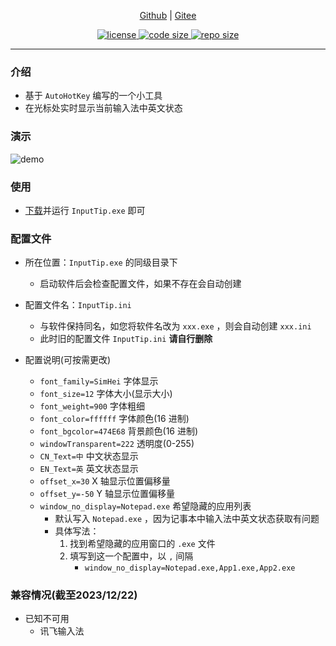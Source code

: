 <p align="center">
    <a href="https://github.com/abgox/InputTip">Github</a> |
    <a href="https://gitee.com/abgox/InputTip">Gitee</a>
</p>

<p align="center">
    <a href="https://github.com/abgox/InputTip/blob/main/LICENSE">
        <img src="https://img.shields.io/github/license/abgox/InputTip" alt="license" />
    </a>
    <a href="https://img.shields.io/github/languages/code-size/abgox/InputTip.svg">
        <img src="https://img.shields.io/github/languages/code-size/abgox/InputTip.svg" alt="code size" />
    </a>
    <a href="https://img.shields.io/github/repo-size/abgox/InputTip.svg">
        <img src="https://img.shields.io/github/repo-size/abgox/InputTip.svg" alt="repo size" />
    </a>
</p>

---

### 介绍

-   基于 `AutoHotKey` 编写的一个小工具
-   在光标处实时显示当前输入法中英文状态

### 演示

![demo](https://abgop.netlify.app/InputTip/demo.gif)

### 使用

-   [下载](https://gitee.com/abgox/InputTip/releases/download/v1.0.2/InputTip.exe)并运行 `InputTip.exe` 即可

### 配置文件

-   所在位置：`InputTip.exe` 的同级目录下

    -   启动软件后会检查配置文件，如果不存在会自动创建

-   配置文件名：`InputTip.ini`

    -   与软件保持同名，如您将软件名改为 `xxx.exe` ，则会自动创建 `xxx.ini`
    -   此时旧的配置文件 `InputTip.ini` **请自行删除**

-   配置说明(可按需更改)
    -   `font_family=SimHei` 字体显示
    -   `font_size=12` 字体大小(显示大小)
    -   `font_weight=900` 字体粗细
    -   `font_color=ffffff` 字体颜色(16 进制)
    -   `font_bgcolor=474E68` 背景颜色(16 进制)
    -   `windowTransparent=222` 透明度(0-255)
    -   `CN_Text=中` 中文状态显示
    -   `EN_Text=英` 英文状态显示
    -   `offset_x=30` X 轴显示位置偏移量
    -   `offset_y=-50` Y 轴显示位置偏移量
    -   `window_no_display=Notepad.exe` 希望隐藏的应用列表
        -   默认写入 `Notepad.exe` ，因为记事本中输入法中英文状态获取有问题
        -   具体写法：
            1. 找到希望隐藏的应用窗口的 `.exe` 文件
            2. 填写到这一个配置中，以 `,` 间隔
                - `window_no_display=Notepad.exe,App1.exe,App2.exe`

### 兼容情况(截至2023/12/22)

-   已知不可用
    -   讯飞输入法
